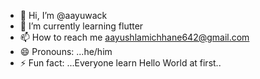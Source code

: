 - 👋 Hi, I’m @aayuwack
- 🌱 I’m currently learning flutter
- 📫 How to reach me aayushlamichhane642@gmail.com
- 😄 Pronouns: ...he/him
- ⚡ Fun fact: ...Everyone learn Hello World at first..

<!---
aayuwack/aayuwack is a ✨ special ✨ repository because its `README.md` (this file) appears on your GitHub profile.
You can click the Preview link to take a look at your changes.
--->
